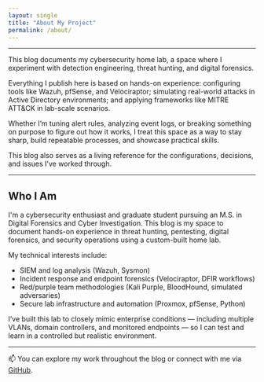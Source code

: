 ```yaml
---
layout: single
title: "About My Project"
permalink: /about/
---
```


---

This blog documents my cybersecurity home lab, a space where I experiment with detection engineering, threat hunting, and digital forensics. 

Everything I publish here is based on hands-on experience: configuring tools like Wazuh, pfSense, and Velociraptor; simulating real-world attacks in Active Directory environments; and applying frameworks like MITRE ATT&CK in lab-scale scenarios.

Whether I’m tuning alert rules, analyzing event logs, or breaking something on purpose to figure out how it works, I treat this space as a way to stay sharp, build repeatable processes, and showcase practical skills.

This blog also serves as a living reference for the configurations, decisions, and issues I’ve worked through.

---

## Who I Am

I'm a cybersecurity enthusiast and graduate student pursuing an M.S. in Digital Forensics and Cyber Investigation. This blog is my space to document hands-on experience in threat hunting, pentesting, digital forensics, and security operations using a custom-built home lab.

My technical interests include:

- SIEM and log analysis (Wazuh, Sysmon)
- Incident response and endpoint forensics (Velociraptor, DFIR workflows)
- Red/purple team methodologies (Kali Purple, BloodHound, simulated adversaries)
- Secure lab infrastructure and automation (Proxmox, pfSense, Python)

I’ve built this lab to closely mimic enterprise conditions — including multiple VLANs, domain controllers, and monitored endpoints — so I can test and learn in a controlled but realistic environment.

---


📫 You can explore my work throughout the blog or connect with me via [GitHub](https://github.com/sahara7191).

